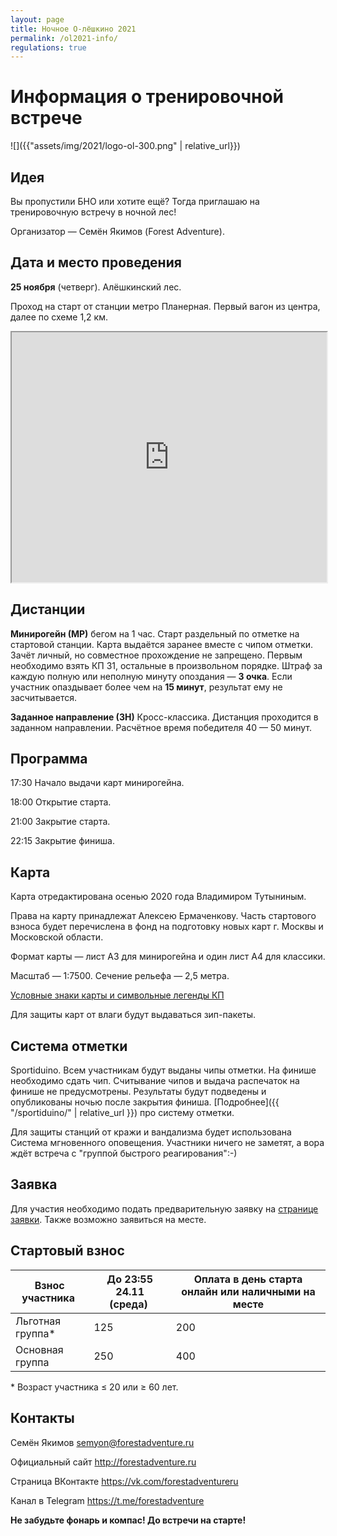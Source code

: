 ```yaml
---
layout: page
title: Ночное О-лёшкино 2021
permalink: /ol2021-info/
regulations: true
---
```


Информация о тренировочной встрече
==================================

![]({{"assets/img/2021/logo-ol-300.png" | relative_url}})

Идея
---------------------------------------------------

Вы пропустили БНО или хотите ещё?
Тогда приглашаю на тренировочную встречу в ночной лес!

Организатор — Семён Якимов (Forest Adventure).

Дата и место проведения
---------------------------------------------------

**25 ноября** (четверг). Алёшкинский лес.

Проход на старт от станции метро Планерная.
Первый вагон из центра, далее по схеме 1,2 км.

<iframe width="100%" height="400px" src="https://nakarte.me/#m=16/55.86540/37.43081&l=O&nktl=mf6cJuzRDl7msNduLESFSg"></iframe>

Дистанции
---------

**Минирогейн (МР)** бегом на 1 час.
Старт раздельный по отметке на стартовой станции.
Карта выдаётся заранее вместе с чипом отметки.
Зачёт личный, но совместное прохождение не запрещено.
Первым необходимо взять КП 31, остальные в произвольном порядке.
Штраф за каждую полную или неполную минуту опоздания — **3 очка**.
Если участник опаздывает более чем на **15 минут**, результат ему не засчитывается.

**Заданное направление (ЗН)**
Кросс-классика. Дистанция проходится в заданном направлении.
Расчётное время победителя 40 — 50 минут.

Программа
---------

17:30 Начало выдачи карт минирогейна.

18:00 Открытие старта.

21:00 Закрытие старта.

22:15 Закрытие финиша.

Карта
-----

Карта отредактирована осенью 2020 года Владимиром Тутыниным.

Права на карту принадлежат Алексею Ермаченкову.
Часть стартового взноса будет перечислена в фонд на подготовку новых карт г. Москвы и Московской области.

Формат карты — лист А3 для минирогейна и один лист А4 для классики.

Масштаб — 1:7500. Сечение рельефа — 2,5 метра.

[Условные знаки карты и символьные легенды КП](http://fso.msk.ru/files/26-08-2011znaki.pdf)

Для защиты карт от влаги будут выдаваться зип-пакеты.

Система отметки
---------------

Sportiduino. Всем участникам будут выданы чипы отметки.
На финише необходимо сдать чип.
Считывание чипов и выдача распечаток на финише не предусмотрены.
Результаты будут подведены и опубликованы ночью после закрытия финиша. 
[Подробнее]({{ "/sportiduino/" | relative_url }}) про систему отметки.

Для защиты станций от кражи и вандализма будет использована Система мгновенного оповещения.
Участники ничего не заметят, а вора ждёт встреча с "группой быстрого реагирования":-)

Заявка
------

Для участия необходимо подать предварительную заявку на [странице заявки](https://orgeo.ru/event/ol2021).
Также возможно заявиться на месте.

Стартовый взнос
---------------

| Взнос участника&nbsp;| До 23:55 24.11 (среда)&nbsp;| Оплата в день старта онлайн или наличными на месте |
|----------------------|---------------------|-----|
| Льготная группа\*    | 125                 | 200 |
| Основная группа      | 250                 | 400 |

\* Возраст участника ≤ 20 или ≥ 60 лет.

Контакты
--------

Семён Якимов [semyon@forestadventure.ru](mailto:semyon@forestadventure.ru)

Официальный сайт <http://forestadventure.ru>

Страница ВКонтакте <https://vk.com/forestadventureru>

Канал в Telegram <https://t.me/forestadventure>

**Не забудьте фонарь и компас! До встречи на старте!**

